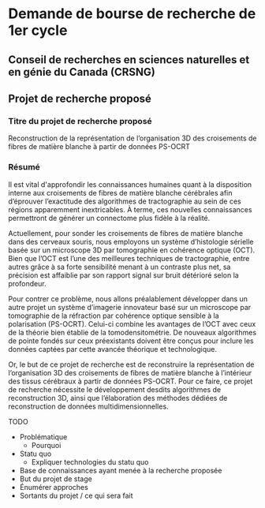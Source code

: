 # Demande de bourse de recherche de 1er cycle

## Conseil de recherches en sciences naturelles et en génie du Canada (CRSNG)

## Projet de recherche proposé

### Titre du projet de recherche proposé

Reconstruction de la représentation de l’organisation 3D des croisements de fibres de matière blanche à partir de données PS-OCRT

### Résumé

Il est vital d'approfondir les connaissances humaines quant à la disposition interne aux croisements de fibres de matière blanche cérébrales afin d’éprouver l’exactitude des algorithmes de tractographie au sein de ces régions apparemment inextricables. À terme, ces nouvelles connaissances permettront de générer un connectome plus fidèle à la réalité.

Actuellement, pour sonder les croisements de fibres de matière blanche dans des cerveaux souris, nous employons un système d’histologie sérielle basée sur un microscope 3D par tomographie en cohérence optique (OCT). Bien que l’OCT est l’une des meilleures techniques de tractographie, entre autres grâce à sa forte sensibilité menant à un contraste plus net, sa précision est affaiblie par son rapport signal sur bruit détérioré selon la profondeur.

Pour contrer ce problème, nous allons préalablement développer dans un autre projet un système d’imagerie innovateur basé sur un microscope par tomographie de la réfraction par cohérence optique sensible à la polarisation (PS-OCRT). Celui-ci combine les avantages de l’OCT avec ceux de la théorie bien établie de la tomodensitométrie. De nouveaux algorithmes de pointe fondés sur ceux préexistants doivent être conçus pour inclure les données captées par cette avancée théorique et technologique.

Or, le but de ce projet de recherche est de reconstruire la représentation de l’organisation 3D des croisements de fibres de matière blanche à l’intérieur des tissus cérébraux à partir de données PS-OCRT. Pour ce faire, ce projet de recherche nécessite le développement desdits algorithmes de reconstruction 3D, ainsi que l’élaboration des méthodes dédiées de reconstruction de données multidimensionnelles.



TODO
- Problématique
    - Pourquoi
- Statu quo
    - Expliquer technologies du statu quo
- Base de connaissances ayant menée à la recherche proposée
- But du projet de stage
- Énumérer approches
- Sortants du projet / ce qui sera fait
